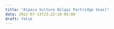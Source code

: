 ```yaml
---
title: "Alpaca Vulture Nilgai Partridge Snail"
date: 2022-07-13T23:22:18-05:00
draft: false
---
```


